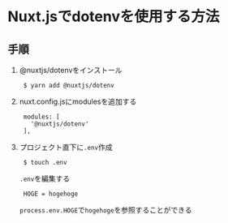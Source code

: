 # Nuxt.jsでdotenvを使用する方法


## 手順

1. @nuxtjs/dotenvをインストール

        $ yarn add @nuxtjs/dotenv

1. nuxt.config.jsにmodulesを追加する

        modules: [
          '@nuxtjs/dotenv'
        ],

1. プロジェクト直下に`.env`作成

        $ touch .env
    `.env`を編集する

        HOGE = hogehoge
    `process.env.HOGE`で`hogehoge`を参照することができる
